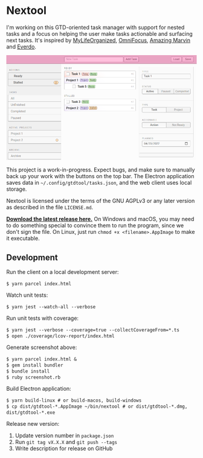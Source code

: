 # Nextool

I'm working on this GTD-oriented task manager with support for nested tasks and
a focus on helping the user make tasks actionable and surfacing next tasks. It's
inspired by [MyLifeOrganized](https://www.mylifeorganized.net/),
[OmniFocus](https://www.omnigroup.com/omnifocus/), [Amazing
Marvin](https://amazingmarvin.com/) and [Everdo](https://everdo.net/).

![Screenshot](/screenshot.png?raw=true)

This project is a work-in-progress. Expect bugs, and make sure to manually back
up your work with the buttons on the top bar. The Electron application saves
data in `~/.config/gtdtool/tasks.json`, and the web client uses local storage.

Nextool is licensed under the terms of the GNU AGPLv3 or any later version as
described in the file `LICENSE.md`.

**[Download the latest release here.](https://github.com/c2d7fa/nextool/releases/latest)**
On Windows and macOS, you may need to do something special to convince them to
run the program, since we don't sign the file. On Linux, just run `chmod +x <filename>.AppImage`
to make it executable.

## Development

Run the client on a local development server:

    $ yarn parcel index.html

Watch unit tests:

    $ yarn jest --watch-all --verbose

Run unit tests with coverage:

    $ yarn jest --verbose --coverage=true --collectCoverageFrom=*.ts
    $ open ./coverage/lcov-report/index.html

Generate screenshot above:

    $ yarn parcel index.html &
    $ gem install bundler
    $ bundle install
    $ ruby screenshot.rb

Build Electron application:

    $ yarn build-linux # or build-macos, build-windows
    $ cp dist/gtdtool-*.AppImage ~/bin/nextool # or dist/gtdtool-*.dmg, dist/gtdtool-*.exe

Release new version:

1. Update version number in `package.json`
2. Run `git tag vX.X.X` and `git push --tags`
3. Write description for release on GitHub
